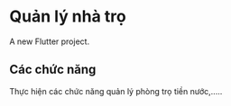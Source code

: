 # Quản lý nhà trọ

A new Flutter project.

## Các chức năng

Thực hiện các chức năng quản lý phòng trọ tiền nước,.....
